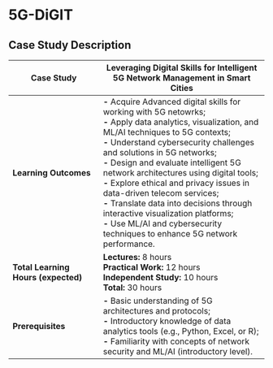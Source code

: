 # 5G-DiGIT

## Case Study Description

| Case Study | Leveraging Digital Skills for Intelligent 5G Network Management in Smart Cities |
|-|-|
|**Learning Outcomes**| **-** Acquire Advanced digital skills for working with 5G netowrks;<br> **-** Apply data analytics, visualization, and ML/AI techniques to 5G contexts;<br> **-** Understand cybersecurity challenges and solutions in 5G networks;<br> **-** Design and evaluate intelligent 5G network architectures using digital tools;<br> **-** Explore ethical and privacy issues in data-driven telecom services;<br> **-** Translate data into decisions through interactive visualization platforms;<br> **-** Use ML/AI and cybersecurity techniques to enhance 5G network performance.|
|**Total Learning Hours (expected)**| **Lectures:** 8 hours<br> **Practical Work:** 12 hours<br> **Independent Study:** 10 hours<br> **Total:** 30 hours|
|**Prerequisites**|**-** Basic understanding of 5G architectures and protocols;<br> **-** Introductory knowledge of data analytics tools (e.g., Python, Excel, or R);<br> **-** Familiarity with concepts of network security and ML/AI (introductory level).|